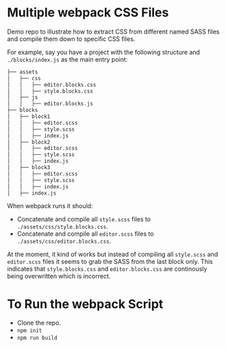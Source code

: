 # Multiple webpack CSS Files

Demo repo to illustrate how to extract CSS from different named SASS files and compile them down to specific CSS files.

For example, say you have a project with the following structure and `./blocks/index.js` as the main entry point:

```bash
├── assets
│   ├── css
│   │   ├── editor.blocks.css
│   │   ├── style.blocks.css
│   ├── js
│   │   ├── editor.blocks.js
├── blocks
│   ├── block1
│   │   ├── editor.scss
│   │   ├── style.scss
│   │   ├── index.js
│   ├── block2
│   │   ├── editor.scss
│   │   ├── style.scss
│   │   ├── index.js
│   ├── block3
│   │   ├── editor.scss
│   │   ├── style.scss
│   │   ├── index.js
│   ├── index.js
```

When webpack runs it should:

* Concatenate and compile all `style.scss` files to `./assets/css/style.blocks.css`.
* Concatenate and compile all `editor.scss` files to `./assets/css/editor.blocks.css`.

At the moment, it kind of works but instead of compiling all `style.scss` and `editor.scss` files it seems to grab the SASS from the last block only. This indicates that `style.blocks.css` and `editor.blocks.css` are continously being overwritten which is incorrect.

# To Run the webpack Script

* Clone the repo.
* `npm init`
* `npm run build`
